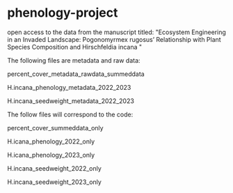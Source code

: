 # phenology-project
open access to the data from the manuscript titled: "Ecosystem Engineering in an Invaded Landscape: Pogonomyrmex rugosus’ Relationship with Plant Species Composition and Hirschfeldia incana "

The following files are metadata and raw data:

percent_cover_metadata_rawdata_summeddata

H.incana_phenology_metadata_2022_2023

H.incana_seedweight_metadata_2022_2023



The follow files will correspond to the code:

percent_cover_summeddata_only

H.icana_phenology_2022_only

H.icana_phenology_2023_only

H.incana_seedweight_2022_only

H.incana_seedweight_2023_only
